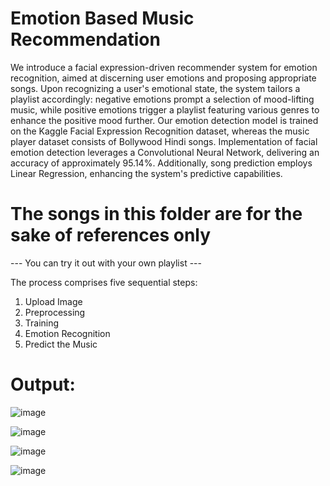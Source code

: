 # Emotion Based Music Recommendation

We introduce a facial expression-driven recommender system for emotion recognition, aimed at discerning user emotions and proposing appropriate songs. Upon recognizing a user's emotional state, the system tailors a playlist accordingly: negative emotions prompt a selection of mood-lifting music, while positive emotions trigger a playlist featuring various genres to enhance the positive mood further. Our emotion detection model is trained on the Kaggle Facial Expression Recognition dataset, whereas the music player dataset consists of Bollywood Hindi songs. Implementation of facial emotion detection leverages a Convolutional Neural Network, delivering an accuracy of approximately 95.14%. Additionally, song prediction employs Linear Regression, enhancing the system's predictive capabilities.

# The songs in this folder are for the sake of references only 
--- You can try it out with your own playlist --- 

The process comprises five sequential steps:
1. Upload Image
2. Preprocessing
3. Training
4. Emotion Recognition
5. Predict the Music

# Output:

![image](https://github.com/akhilapusapelly/Emotion_Based_Music_Recommendation/assets/86558975/8355bdfd-acfb-48a0-bb2d-20a88356af4b)

![image](https://github.com/akhilapusapelly/Emotion_Based_Music_Recommendation/assets/86558975/35f79f36-c0c4-4317-9d44-420e2f6ecc41)

![image](https://github.com/akhilapusapelly/Emotion_Based_Music_Recommendation/assets/86558975/64c44955-3e00-42b1-8112-4d6ca8072121)

![image](https://github.com/akhilapusapelly/Emotion_Based_Music_Recommendation/assets/86558975/9515bbca-6446-45f7-b70d-740e48c54f72)





